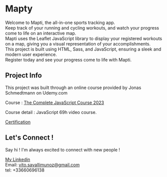 # Mapty

Welcome to Mapti, the all-in-one sports tracking app. <br /> Keep track of your running and cycling workouts, and watch your progress come to life on an interactive map. <br /> Mapti uses the Leaflet JavaScript library to display your registered workouts on a map, giving you a visual representation of your accomplishments.<br /> This project is built using HTML, Sass, and JavaScript, ensuring a sleek and modern user experience. <br /> Register today and see your progress come to life with Mapti.


## Project Info

This project was built through an online course provided by Jonas Schmedtmann on Udemy.com

Course : [The Complete JavaScript Course 2023](https://www.udemy.com/course/the-complete-javascript-course/)

Course detail : JavaScript 69h video course.

[Certification](https://www.udemy.com/certificate/UC-c546146c-af07-4cbe-9461-bbb4f7f6402a/)

## Let's Connect !

Say hi ! I'm always excited to connect with new people !

[My Linkedin](https://www.linkedin.com/in/vito-savalli/)  
Email: vito.savallimunoz@gmail.com  
tel: +33660696138
